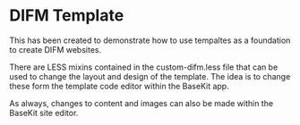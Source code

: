 # DIFM Template
This has been created to demonstrate how to use tempaltes as a foundation to create DIFM websites.

There are LESS mixins contained in the custom-difm.less file that can be used to change the layout and design of the template. The idea is to change these form the template code editor within the BaseKit app.

As always, changes to content and images can also be made within the BaseKit site editor.

